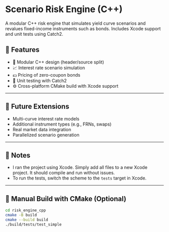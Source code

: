 # Scenario Risk Engine (C++)

A modular C++ risk engine that simulates yield curve scenarios and revalues fixed-income instruments such as bonds. Includes Xcode support and unit tests using Catch2.

## 📌 Features

- 🔧 Modular C++ design (header/source split)
- 📈 Interest rate scenario simulation
- 💵 Pricing of zero-coupon bonds
- 🧪 Unit testing with Catch2
- ⚙️ Cross-platform CMake build with Xcode support

---

## 🧠 Future Extensions

- Multi-curve interest rate models
- Additional instrument types (e.g., FRNs, swaps)
- Real market data integration
- Parallelized scenario generation

---

## 📝 Notes

- I ran the project using Xcode. Simply add all files to a new Xcode project. It should compile and run without issues.
- To run the tests, switch the scheme to the `tests` target in Xcode.

---

## 🔧 Manual Build with CMake (Optional)

```bash
cd risk_engine_cpp
cmake -B build
cmake --build build
./build/tests/test_simple
```


